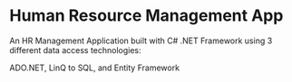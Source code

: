 # Human Resource Management App
An HR Management Application built with C# .NET Framework using 3 different data access technologies:

ADO.NET, LinQ to SQL, and Entity Framework

